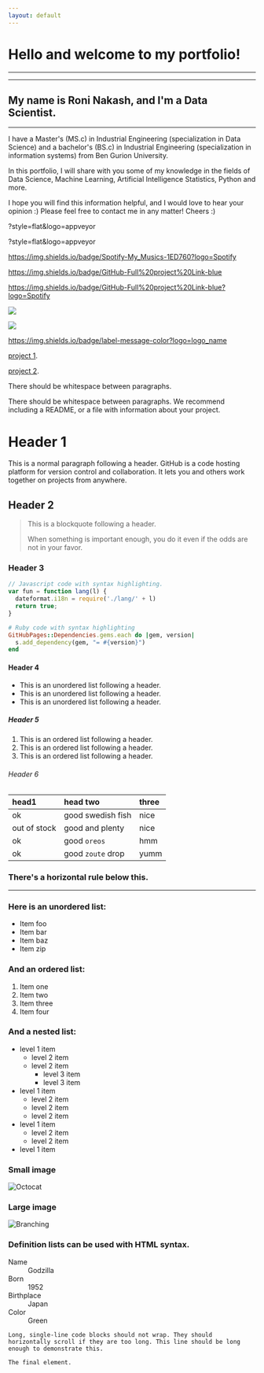 ```yaml
---
layout: default
---
```



# Hello and welcome to my portfolio!
------------------------------------------------------------
------------------------------------------------------------
## My name is Roni Nakash, and I'm a Data Scientist.
- - - - - - - - - - - - - - - - - - - - - - - - - - - - - - - -

I have a Master's (MS.c) in Industrial Engineering (specialization in Data Science) 
and a bachelor's (BS.c) in Industrial Engineering (specialization in information systems) 
from Ben Gurion University.


In this portfolio, I will share with you some of my knowledge in the fields of
Data Science, Machine Learning, Artificial Intelligence Statistics, Python and more.

I hope you will find this information helpful, and I would love to hear your opinion :)
Please feel free to contact me in any matter!
Cheers :)


?style=flat&logo=appveyor

?style=flat&logo=appveyor

https://img.shields.io/badge/Spotify-My_Musics-1ED760?logo=Spotify

https://img.shields.io/badge/GitHub-Full%20project%20Link-blue

https://img.shields.io/badge/GitHub-Full%20project%20Link-blue?logo=Spotify


[![](https://img.shields.io/badge/GitHub-Full%20project%20Link-blue?logo=assets/img/gg2.png)](https://roni-n.github.io/Insurance-claims-prediction/)


[![]("assets/img/gg2.png")](https://roni-n.github.io/Insurance-claims-prediction/)

https://img.shields.io/badge/label-message-color?logo=logo_name



[project 1](https://roni-n.github.io/Insurance-claims-prediction/).


[project 2](https://roni-n.github.io/Startup-Success-Prediction/).

There should be whitespace between paragraphs.

There should be whitespace between paragraphs. We recommend including a README, or a file with information about your project.










# Header 1

This is a normal paragraph following a header. GitHub is a code hosting platform for version control and collaboration. It lets you and others work together on projects from anywhere.

## Header 2

> This is a blockquote following a header.
>
> When something is important enough, you do it even if the odds are not in your favor.

### Header 3

```js
// Javascript code with syntax highlighting.
var fun = function lang(l) {
  dateformat.i18n = require('./lang/' + l)
  return true;
}
```

```ruby
# Ruby code with syntax highlighting
GitHubPages::Dependencies.gems.each do |gem, version|
  s.add_dependency(gem, "= #{version}")
end
```

#### Header 4

*   This is an unordered list following a header.
*   This is an unordered list following a header.
*   This is an unordered list following a header.

##### Header 5

1.  This is an ordered list following a header.
2.  This is an ordered list following a header.
3.  This is an ordered list following a header.

###### Header 6

| head1        | head two          | three |
|:-------------|:------------------|:------|
| ok           | good swedish fish | nice  |
| out of stock | good and plenty   | nice  |
| ok           | good `oreos`      | hmm   |
| ok           | good `zoute` drop | yumm  |

### There's a horizontal rule below this.

* * *

### Here is an unordered list:

*   Item foo
*   Item bar
*   Item baz
*   Item zip

### And an ordered list:

1.  Item one
1.  Item two
1.  Item three
1.  Item four

### And a nested list:

- level 1 item
  - level 2 item
  - level 2 item
    - level 3 item
    - level 3 item
- level 1 item
  - level 2 item
  - level 2 item
  - level 2 item
- level 1 item
  - level 2 item
  - level 2 item
- level 1 item

### Small image

![Octocat](https://github.githubassets.com/images/icons/emoji/octocat.png)

### Large image

![Branching](https://guides.github.com/activities/hello-world/branching.png)


### Definition lists can be used with HTML syntax.

<dl>
<dt>Name</dt>
<dd>Godzilla</dd>
<dt>Born</dt>
<dd>1952</dd>
<dt>Birthplace</dt>
<dd>Japan</dd>
<dt>Color</dt>
<dd>Green</dd>
</dl>

```
Long, single-line code blocks should not wrap. They should horizontally scroll if they are too long. This line should be long enough to demonstrate this.
```

```
The final element.
```
